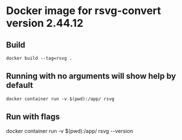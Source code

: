 # Docker image for rsvg-convert version 2.44.12

## Build

```
docker build --tag=rsvg .
```

## Running with no arguments will show help by default
```
docker container run -v $(pwd):/app/ rsvg
```

## Run with flags
docker container run -v $(pwd):/app/ rsvg  --version